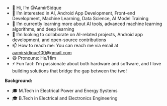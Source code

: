- 👋 Hi, I’m @AamirSidque
- 👀 I’m interested in AI, Android App Development, Front-end Development, Machine Learning, Data Science, AI Model Training
- 🌱 I’m currently learning more about AI tools, advanced machine learning algorithms, and deep learning
- 💞️ I’m looking to collaborate on AI-related projects, Android app development, and open-source contributions
- 📫 How to reach me: You can reach me via email at aamirsidique100@gmail.com
- 😄 Pronouns: He/Him
- ⚡ Fun fact: I’m passionate about both hardware and software, and I love building solutions that bridge the gap between the two!

**Background:**
- 🎓 M.Tech in Electrical Power and Energy Systems
- 🎓 B.Tech in Electrical and Electronics Engineering

<!---
AamirSidque/AamirSidque is a ✨ special ✨ repository because its `README.md` (this file) appears on your GitHub profile.
You can click the Preview link to take a look at your changes.
--->
